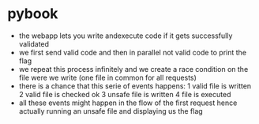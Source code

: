 # pybook
 - the webapp lets you write andexecute code if it gets successfully validated
 - we first send valid code and then in parallel not valid code to print the flag
 - we repeat this process infinitely and we create a race condition on the file were we write (one file in common for all requests)
 - there is a chance that this serie of events happens:
   1 valid file is written
   2 valid file is checked ok
   3 unsafe file is written
   4 file is executed
 - all these events might happen in the flow of the first request hence actually running an unsafe file and displaying us the flag
